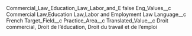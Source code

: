 <?xml version="1.0" encoding="UTF-8"?>
<CustomMetadata xmlns="http://soap.sforce.com/2006/04/metadata" xmlns:xsi="http://www.w3.org/2001/XMLSchema-instance" xmlns:xsd="http://www.w3.org/2001/XMLSchema">
    <label>Commercial_Law_Education_Law_Labor_and_E</label>
    <protected>false</protected>
    <values>
        <field>Eng_Values__c</field>
        <value xsi:type="xsd:string">Commercial Law,Education Law,Labor and Employment Law</value>
    </values>
    <values>
        <field>Language__c</field>
        <value xsi:type="xsd:string">French</value>
    </values>
    <values>
        <field>Target_Field__c</field>
        <value xsi:type="xsd:string">Practice_Area__c</value>
    </values>
    <values>
        <field>Translated_Value__c</field>
        <value xsi:type="xsd:string">Droit commercial, Droit de l’éducation, Droit du travail et de l’emploi</value>
    </values>
</CustomMetadata>
